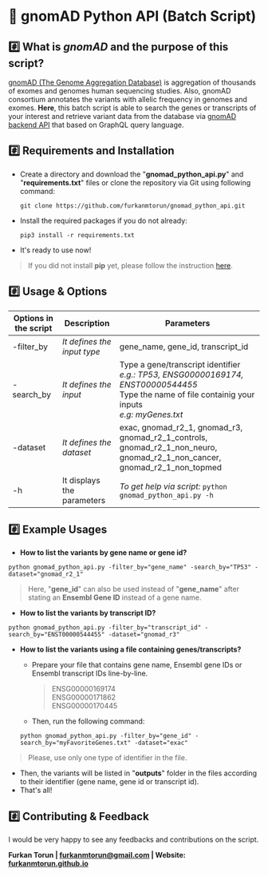 # 🧬 gnomAD Python API (Batch Script)

## :hash: What is *gnomAD* and the purpose of this script?
[gnomAD (The Genome Aggregation Database)](http://gnomad.broadinstitute.org/) is aggregation of thousands of exomes and genomes human sequencing studies. Also, gnomAD consortium annotates the variants with allelic frequency in genomes and exomes.
**Here**, this batch script is able to search the genes or transcripts of your interest and retrieve variant data from the database via [gnomAD backend API](https://gnomad.broadinstitute.org/api) that based on GraphQL query language.

## :hash: Requirements and Installation
 - Create a directory and download the "**gnomad_python_api.py**" and "**requirements.txt**" files or clone the repository via Git using following command:
 
 	`git clone https://github.com/furkanmtorun/gnomad_python_api.git`

 - Install the required packages if you do not already:
 
	` pip3 install -r requirements.txt `

- It's ready to use now! 

> If you did not install **pip** yet, please follow the instruction [here](https://pip.pypa.io/en/stable/installing/).

## :hash: Usage & Options
| Options in the script | Description | Parameters |
|--|--|--|
| -filter_by | *It defines the input type* |gene_name, gene_id, transcript_id |
| -search_by | *It defines the input* | Type a gene/transcript identifier <br> *e.g.: TP53, ENSG00000169174, ENST00000544455* <br> Type the name of file containig your inputs <br> *e.g: myGenes.txt*
| -dataset | *It defines the dataset* | exac, gnomad_r2_1, gnomad_r3, gnomad_r2_1_controls, gnomad_r2_1_non_neuro, gnomad_r2_1_non_cancer, gnomad_r2_1_non_topmed
| -h | It displays the parameters | *To get help via script:* `python gnomad_python_api.py -h`

## :hash: Example Usages
- **How to list the variants by gene name or gene id?**

`python gnomad_python_api.py -filter_by="gene_name" -search_by="TP53" -dataset="gnomad_r2_1"`

> Here,  "**gene_id**" can also be used instead of "**gene_name**" after stating an **Ensembl Gene ID** instead of a gene name.

- **How to list the variants by transcript ID?**

`python gnomad_python_api.py -filter_by="transcript_id" -search_by="ENST00000544455" -dataset="gnomad_r3"`

- **How to list the variants using a file containing genes/transcripts?**

  - Prepare your file that contains gene name, Ensembl gene IDs or Ensembl transcript IDs line-by-line. 
	> ENSG00000169174 <br> ENSG00000171862  <br> ENSG00000170445

  - Then, run the following command:
  
  `python gnomad_python_api.py -filter_by="gene_id" -search_by="myFavoriteGenes.txt" -dataset="exac"`

> Please, use only one type of identifier in the file.

- Then, the variants will be listed in "**outputs**" folder in the files according to their identifier (gene name, gene id or transcript id).  
-  That's all!

## :hash: Contributing & Feedback
I would be very happy to see any feedbacks and contributions on the script.

**Furkan Torun |  [furkanmtorun@gmail.com](mailto:furkanmtorun@gmail.com) | Website: [furkanmtorun.github.io](https://furkanmtorun.github.io/)**



